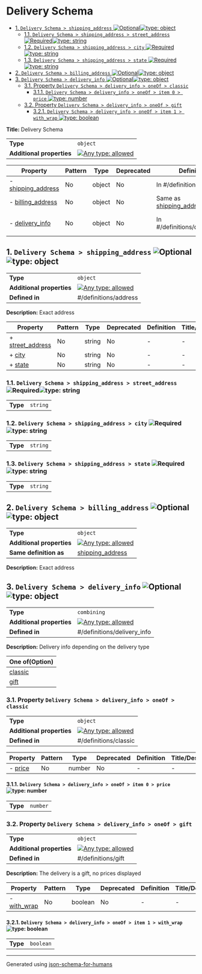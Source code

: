 # Delivery Schema

- [1. `Delivery Schema > shipping_address` ![Optional](https://img.shields.io/badge/Optional-yellow)![type: object](https://img.shields.io/badge/type-object-c44e52)](#shipping_address)
  - [1.1. `Delivery Schema > shipping_address > street_address` ![Required](https://img.shields.io/badge/Required-blue)![type: string](https://img.shields.io/badge/type-string-4c72b0)](#shipping_address_street_address)
  - [1.2. `Delivery Schema > shipping_address > city` ![Required](https://img.shields.io/badge/Required-blue)![type: string](https://img.shields.io/badge/type-string-4c72b0)](#shipping_address_city)
  - [1.3. `Delivery Schema > shipping_address > state` ![Required](https://img.shields.io/badge/Required-blue)![type: string](https://img.shields.io/badge/type-string-4c72b0)](#shipping_address_state)
- [2. `Delivery Schema > billing_address` ![Optional](https://img.shields.io/badge/Optional-yellow)![type: object](https://img.shields.io/badge/type-object-c44e52)](#billing_address)
- [3. `Delivery Schema > delivery_info` ![Optional](https://img.shields.io/badge/Optional-yellow)![type: object](https://img.shields.io/badge/type-object-c44e52)](#delivery_info)
  - [3.1. Property `Delivery Schema > delivery_info > oneOf > classic`](#delivery_info_oneOf_i0)
    - [3.1.1. `Delivery Schema > delivery_info > oneOf > item 0 > price` ![type: number](https://img.shields.io/badge/type-number-dd8452)](#delivery_info_oneOf_i0_price)
  - [3.2. Property `Delivery Schema > delivery_info > oneOf > gift`](#delivery_info_oneOf_i1)
    - [3.2.1. `Delivery Schema > delivery_info > oneOf > item 1 > with_wrap` ![type: boolean](https://img.shields.io/badge/type-boolean-da8bc3)](#delivery_info_oneOf_i1_with_wrap)

**Title:** Delivery Schema

|                           |                                                                                                                                   |
| ------------------------- | --------------------------------------------------------------------------------------------------------------------------------- |
| **Type**                  | `object`                                                                                                                          |
| **Additional properties** | [![Any type: allowed](https://img.shields.io/badge/Any%20type-allowed-green)](# "Additional Properties of any type are allowed.") |

| Property                                 | Pattern | Type   | Deprecated | Definition                                     | Title/Description                            |
| ---------------------------------------- | ------- | ------ | ---------- | ---------------------------------------------- | -------------------------------------------- |
| - [shipping_address](#shipping_address ) | No      | object | No         | In #/definitions/address                       | Exact address                                |
| - [billing_address](#billing_address )   | No      | object | No         | Same as [shipping_address](#shipping_address ) | Exact address                                |
| - [delivery_info](#delivery_info )       | No      | object | No         | In #/definitions/delivery_info                 | Delivery info depending on the delivery type |

## <a name="shipping_address"></a>1. `Delivery Schema > shipping_address` ![Optional](https://img.shields.io/badge/Optional-yellow)![type: object](https://img.shields.io/badge/type-object-c44e52)

|                           |                                                                                                                                   |
| ------------------------- | --------------------------------------------------------------------------------------------------------------------------------- |
| **Type**                  | `object`                                                                                                                          |
| **Additional properties** | [![Any type: allowed](https://img.shields.io/badge/Any%20type-allowed-green)](# "Additional Properties of any type are allowed.") |
| **Defined in**            | #/definitions/address                                                                                                             |

**Description:** Exact address

| Property                                              | Pattern | Type   | Deprecated | Definition | Title/Description |
| ----------------------------------------------------- | ------- | ------ | ---------- | ---------- | ----------------- |
| + [street_address](#shipping_address_street_address ) | No      | string | No         | -          | -                 |
| + [city](#shipping_address_city )                     | No      | string | No         | -          | -                 |
| + [state](#shipping_address_state )                   | No      | string | No         | -          | -                 |

### <a name="shipping_address_street_address"></a>1.1. `Delivery Schema > shipping_address > street_address` ![Required](https://img.shields.io/badge/Required-blue)![type: string](https://img.shields.io/badge/type-string-4c72b0)

|          |          |
| -------- | -------- |
| **Type** | `string` |

### <a name="shipping_address_city"></a>1.2. `Delivery Schema > shipping_address > city` ![Required](https://img.shields.io/badge/Required-blue)![type: string](https://img.shields.io/badge/type-string-4c72b0)

|          |          |
| -------- | -------- |
| **Type** | `string` |

### <a name="shipping_address_state"></a>1.3. `Delivery Schema > shipping_address > state` ![Required](https://img.shields.io/badge/Required-blue)![type: string](https://img.shields.io/badge/type-string-4c72b0)

|          |          |
| -------- | -------- |
| **Type** | `string` |

## <a name="billing_address"></a>2. `Delivery Schema > billing_address` ![Optional](https://img.shields.io/badge/Optional-yellow)![type: object](https://img.shields.io/badge/type-object-c44e52)

|                           |                                                                                                                                   |
| ------------------------- | --------------------------------------------------------------------------------------------------------------------------------- |
| **Type**                  | `object`                                                                                                                          |
| **Additional properties** | [![Any type: allowed](https://img.shields.io/badge/Any%20type-allowed-green)](# "Additional Properties of any type are allowed.") |
| **Same definition as**    | [shipping_address](#shipping_address)                                                                                             |

**Description:** Exact address

## <a name="delivery_info"></a>3. `Delivery Schema > delivery_info` ![Optional](https://img.shields.io/badge/Optional-yellow)![type: object](https://img.shields.io/badge/type-object-c44e52)

|                           |                                                                                                                                   |
| ------------------------- | --------------------------------------------------------------------------------------------------------------------------------- |
| **Type**                  | `combining`                                                                                                                       |
| **Additional properties** | [![Any type: allowed](https://img.shields.io/badge/Any%20type-allowed-green)](# "Additional Properties of any type are allowed.") |
| **Defined in**            | #/definitions/delivery_info                                                                                                       |

**Description:** Delivery info depending on the delivery type

| One of(Option)                     |
| ---------------------------------- |
| [classic](#delivery_info_oneOf_i0) |
| [gift](#delivery_info_oneOf_i1)    |

### <a name="delivery_info_oneOf_i0"></a>3.1. Property `Delivery Schema > delivery_info > oneOf > classic`

|                           |                                                                                                                                   |
| ------------------------- | --------------------------------------------------------------------------------------------------------------------------------- |
| **Type**                  | `object`                                                                                                                          |
| **Additional properties** | [![Any type: allowed](https://img.shields.io/badge/Any%20type-allowed-green)](# "Additional Properties of any type are allowed.") |
| **Defined in**            | #/definitions/classic                                                                                                             |

| Property                                  | Pattern | Type   | Deprecated | Definition | Title/Description |
| ----------------------------------------- | ------- | ------ | ---------- | ---------- | ----------------- |
| - [price](#delivery_info_oneOf_i0_price ) | No      | number | No         | -          | -                 |

#### <a name="delivery_info_oneOf_i0_price"></a>3.1.1. `Delivery Schema > delivery_info > oneOf > item 0 > price` ![type: number](https://img.shields.io/badge/type-number-dd8452)

|          |          |
| -------- | -------- |
| **Type** | `number` |

### <a name="delivery_info_oneOf_i1"></a>3.2. Property `Delivery Schema > delivery_info > oneOf > gift`

|                           |                                                                                                                                   |
| ------------------------- | --------------------------------------------------------------------------------------------------------------------------------- |
| **Type**                  | `object`                                                                                                                          |
| **Additional properties** | [![Any type: allowed](https://img.shields.io/badge/Any%20type-allowed-green)](# "Additional Properties of any type are allowed.") |
| **Defined in**            | #/definitions/gift                                                                                                                |

**Description:** The delivery is a gift, no prices displayed

| Property                                          | Pattern | Type    | Deprecated | Definition | Title/Description |
| ------------------------------------------------- | ------- | ------- | ---------- | ---------- | ----------------- |
| - [with_wrap](#delivery_info_oneOf_i1_with_wrap ) | No      | boolean | No         | -          | -                 |

#### <a name="delivery_info_oneOf_i1_with_wrap"></a>3.2.1. `Delivery Schema > delivery_info > oneOf > item 1 > with_wrap` ![type: boolean](https://img.shields.io/badge/type-boolean-da8bc3)

|          |           |
| -------- | --------- |
| **Type** | `boolean` |

----------------------------------------------------------------------------------------------------------------------------
Generated using [json-schema-for-humans](https://github.com/coveooss/json-schema-for-humans)
